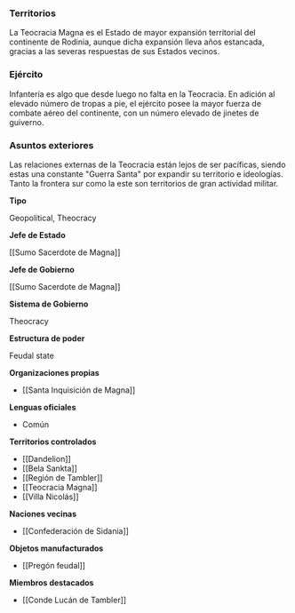 ### Territorios

La Teocracia Magna es el Estado de mayor expansión territorial del continente de Rodinia, aunque dicha expansión lleva años estancada, gracias a las severas respuestas de sus Estados vecinos.

### Ejército

Infantería es algo que desde luego no falta en la Teocracia. En adición al elevado número de tropas a pie, el ejército posee la mayor fuerza de combate aéreo del continente, con un número elevado de jinetes de guiverno.

### Asuntos exteriores

Las relaciones externas de la Teocracia están lejos de ser pacíficas, siendo estas una constante "Guerra Santa" por expandir su territorio e ideologías. Tanto la frontera sur como la este son territorios de gran actividad militar.

**Tipo**

Geopolitical, Theocracy

**Jefe de Estado**

[[Sumo Sacerdote de Magna]]

**Jefe de Gobierno**

[[Sumo Sacerdote de Magna]]

**Sistema de Gobierno**

Theocracy

**Estructura de poder**

Feudal state

**Organizaciones propias**

- [[Santa Inquisición de Magna]]

**Lenguas oficiales**

- Común

**Territorios controlados**

- [[Dandelion]]
- [[Bela Sankta]]
- [[Región de Tambler]]
- [[Teocracia Magna]]
- [[Villa Nicolás]]

**Naciones vecinas**

- [[Confederación de Sidania]]

**Objetos manufacturados**

- [[Pregón feudal]]

**Miembros destacados**

- [[Conde Lucán de Tambler]]